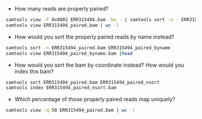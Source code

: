 * How many reads are properly paired?
```bash
samtools view -F 0x0002 ERR315494.bam -bo - | samtools sort -n - ERR315494_paired
samtools view ERR315494_paired.bam | wc -l
```

* How would you sort the properly paired reads by name instead?
```bash
samtools sort -n ERR315494_paired.bam ERR315494_paired_byname
samtools view ERR315494_paired_byname.bam |head
```


* How would you sort the bam by coordinate instead? How would you index this bam?
```bash
samtools sort ERR315494_paired.bam ERR315494_paired_nsort
samtools index ERR315494_paired_nsort.bam
```


* Which percentage of those properly paired reads map uniquely?
```bash
samtools view -q 50 ERR315494_paired.bam | wc -l
```

